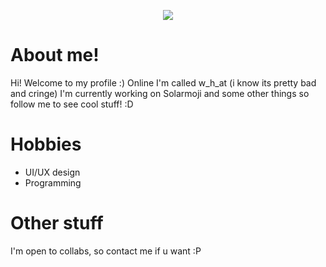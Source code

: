 <p align="center">
  <img src="https://github.com/w-h-at/w-h-at/blob/main/src/logo.png?raw=true" />
</p>

<p>
  <h1>About me!</h1>
  Hi! Welcome to my profile :) Online I'm called w_h_at (i know its pretty bad and cringe)
  I'm currently working on Solarmoji and some other things so follow me to see cool stuff! :D
  <h1>Hobbies</h1>
  <ul>
    <li>UI/UX design</li>
    <li>Programming</li>
  </ul>
  <h1>Other stuff</h1>
  I'm open to collabs, so contact me if u want :P
</p>
